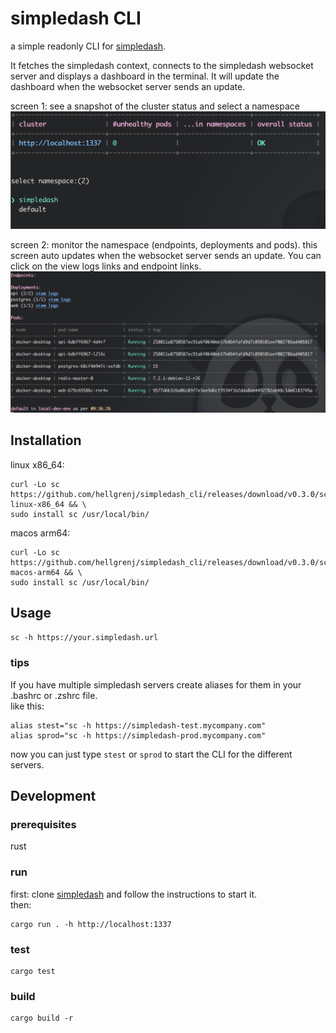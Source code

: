 # simpledash CLI

a simple readonly CLI for [simpledash](https://github.com/hellgrenj/simpledash).

It fetches the simpledash context, connects to the simpledash websocket server
and displays a dashboard in the terminal.
It will update the dashboard when the websocket server sends an update.

screen 1: see a snapshot of the cluster status and select a namespace    
![screenshot2](screenshot1.png)

screen 2: monitor the namespace (endpoints, deployments and pods). this screen
auto updates when the websocket server sends an update. You can click on the
view logs links and endpoint links.\
![screenshot2](screenshot2.png)

## Installation

linux x86_64:

```
curl -Lo sc https://github.com/hellgrenj/simpledash_cli/releases/download/v0.3.0/sc-linux-x86_64 && \
sudo install sc /usr/local/bin/
```

macos arm64:

```
curl -Lo sc https://github.com/hellgrenj/simpledash_cli/releases/download/v0.3.0/sc-macos-arm64 && \
sudo install sc /usr/local/bin/
```

## Usage

`sc -h https://your.simpledash.url`

### tips

If you have multiple simpledash servers create aliases for them in your .bashrc
or .zshrc file.\
like this:

```
alias stest="sc -h https://simpledash-test.mycompany.com"
alias sprod="sc -h https://simpledash-prod.mycompany.com"
```

now you can just type `stest` or `sprod` to start the CLI for the different
servers.

## Development

### prerequisites

rust

### run

first: clone [simpledash](https://github.com/hellgrenj/simpledash) and follow
the instructions to start it.\
then:

```
cargo run . -h http://localhost:1337
```

### test

```
cargo test
```

### build

```
cargo build -r 
```
